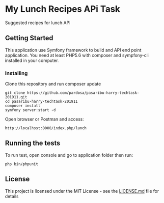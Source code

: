 # My Lunch Recipes APi Task

Suggested recipes for lunch API

## Getting Started

This application use Symfony framework to build and API end point application. 
You need at least PHP5.6 with composer and sympfony-cli installed in your computer. 

### Installing

Clone this repository and run composer update

```
git clone https://github.com/pardosa/pasaribu-harry-techtask-201911.git
cd pasaribu-harry-techtask-201911
composer install
symfony server:start -d
```

Open browser or Postman and access:

```
http://localhost:8000/index.php/lunch
```

## Running the tests

To run test, open console and go to application folder then run:
```
php bin/phpunit
```

## License

This project is licensed under the MIT License - see the [LICENSE.md](LICENSE.md) file for details


